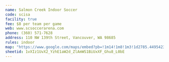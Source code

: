 ```yaml
---
name: Salmon Creek Indoor Soccer
code: scisa
facility: true
fee: $8 per team per game
web: www.scsoccerarena.com
phone: (360) 571-7628
address: 110 NW 139th Street, Vancouver, WA 98685
rules: indoor
map: "https://www.google.com/maps/embed?pb=!1m14!1m8!1m3!1d2785.4495423078542!2d-122.67165134999999!3d45.72207875!3m2!1i1024!2i768!4f13.1!3m3!1m2!1s0x0%3A0x96fa081a21a47926!2sSalmon+Creek+Indoor+Sports+Arena!5e0!3m2!1sen!2sus!4v1392243571773"
sheetid: 1vXIz1UvX2_YzhE1aW2d_ZlAmWS1BiUxXF_Ghu8_L0bE
---
```

